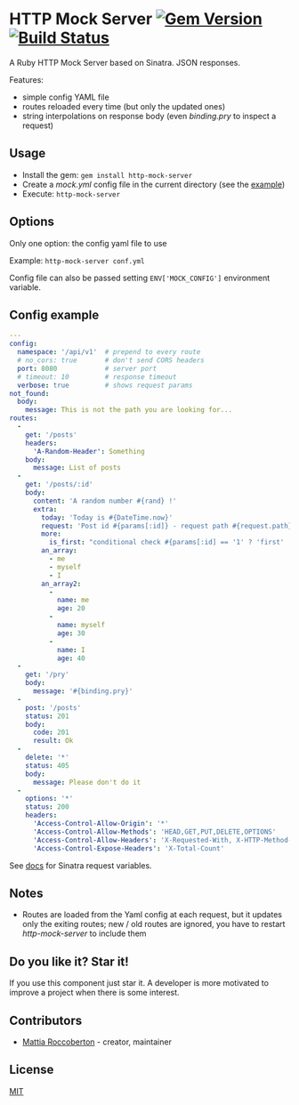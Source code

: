 # HTTP Mock Server [![Gem Version](https://badge.fury.io/rb/http-mock-server.svg)](https://badge.fury.io/rb/http-mock-server) [![Build Status](https://travis-ci.org/blocknotes/http-mock-server.svg)](https://travis-ci.org/blocknotes/http-mock-server)

A Ruby HTTP Mock Server based on Sinatra. JSON responses.

Features:
- simple config YAML file
- routes reloaded every time (but only the updated ones)
- string interpolations on response body (even *binding.pry* to inspect a request)

## Usage

- Install the gem: `gem install http-mock-server`
- Create a *mock.yml* config file in the current directory (see the [example](mock.yml))
- Execute: `http-mock-server`

## Options

Only one option: the config yaml file to use

Example: `http-mock-server conf.yml`

Config file can also be passed setting `ENV['MOCK_CONFIG']` environment variable.

## Config example

```yml
---
config:
  namespace: '/api/v1'  # prepend to every route
  # no_cors: true       # don't send CORS headers
  port: 8080            # server port
  # timeout: 10         # response timeout
  verbose: true         # shows request params
not_found:
  body:
    message: This is not the path you are looking for...
routes:
  -
    get: '/posts'
    headers:
      'A-Random-Header': Something
    body:
      message: List of posts
  -
    get: '/posts/:id'
    body:
      content: 'A random number #{rand} !'
      extra:
        today: 'Today is #{DateTime.now}'
        request: 'Post id #{params[:id]} - request path #{request.path}'
        more:
          is_first: "conditional check #{params[:id] == '1' ? 'first' : 'other'}"
        an_array:
          - me
          - myself
          - I
        an_array2:
          -
            name: me
            age: 20
          -
            name: myself
            age: 30
          -
            name: I
            age: 40
  -
    get: '/pry'
    body:
      message: '#{binding.pry}'
  -
    post: '/posts'
    status: 201
    body:
      code: 201
      result: Ok
  -
    delete: '*'
    status: 405
    body:
      message: Please don't do it
  -
    options: '*'
    status: 200
    headers:
      'Access-Control-Allow-Origin': '*'
      'Access-Control-Allow-Methods': 'HEAD,GET,PUT,DELETE,OPTIONS'
      'Access-Control-Allow-Headers': 'X-Requested-With, X-HTTP-Method-Override, Content-Type, Cache-Control, Accept'
      'Access-Control-Expose-Headers': 'X-Total-Count'
```

See [docs](http://sinatrarb.com/intro.html) for Sinatra request variables.

## Notes

- Routes are loaded from the Yaml config at each request, but it updates only the exiting routes; new / old routes are ignored, you have to restart *http-mock-server* to include them

## Do you like it? Star it!

If you use this component just star it. A developer is more motivated to improve a project when there is some interest.

## Contributors

- [Mattia Roccoberton](http://blocknot.es) - creator, maintainer

## License

[MIT](LICENSE.txt)
